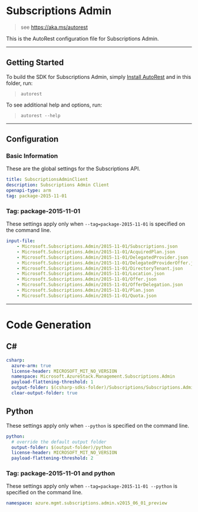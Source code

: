 # Subscriptions Admin
    
> see https://aka.ms/autorest

This is the AutoRest configuration file for Subscriptions Admin.

---
## Getting Started 
To build the SDK for Subscriptions Admin, simply [Install AutoRest](https://aka.ms/autorest/install) and in this folder, run:

> `autorest`

To see additional help and options, run:

> `autorest --help`
---

## Configuration

### Basic Information 
These are the global settings for the Subscriptions API.

``` yaml
title: SubscriptionsAdminClient
description: Subscriptions Admin Client
openapi-type: arm
tag: package-2015-11-01
```

### Tag: package-2015-11-01

These settings apply only when `--tag=package-2015-11-01` is specified on the command line.

``` yaml $(tag) == 'package-2015-11-01'
input-file:
    - Microsoft.Subscriptions.Admin/2015-11-01/Subscriptions.json
    - Microsoft.Subscriptions.Admin/2015-11-01/AcquiredPlan.json
    - Microsoft.Subscriptions.Admin/2015-11-01/DelegatedProvider.json
    - Microsoft.Subscriptions.Admin/2015-11-01/DelegatedProviderOffer.json
    - Microsoft.Subscriptions.Admin/2015-11-01/DirectoryTenant.json
    - Microsoft.Subscriptions.Admin/2015-11-01/Location.json
    - Microsoft.Subscriptions.Admin/2015-11-01/Offer.json
    - Microsoft.Subscriptions.Admin/2015-11-01/OfferDelegation.json
    - Microsoft.Subscriptions.Admin/2015-11-01/Plan.json
    - Microsoft.Subscriptions.Admin/2015-11-01/Quota.json
```

---
# Code Generation

## C# 

``` yaml $(csharp)
csharp:
  azure-arm: true
  license-header: MICROSOFT_MIT_NO_VERSION
  namespace: Microsoft.AzureStack.Management.Subscriptions.Admin
  payload-flattening-threshold: 1
  output-folder: $(csharp-sdks-folder)/Subscriptions/Subscriptions.Admin/Generated
  clear-output-folder: true
```

## Python

These settings apply only when `--python` is specified on the command line.

``` yaml $(python)
python:
  # override the default output folder
  output-folder: $(output-folder)/python
  license-header: MICROSOFT_MIT_NO_VERSION
  payload-flattening-threshold: 2
```

### Tag: package-2015-11-01 and python

These settings apply only when `--tag=package-2015-11-01 --python` is specified on the command line.

``` yaml $(tag) == 'package-2015-11-01' && $(python)
namespace: azure.mgmt.subscriptions.admin.v2015_06_01_preview
```
